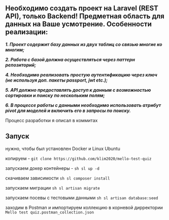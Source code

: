 ## Необходимо создать проект на Laravel (REST API), только Backend! Предметная область для данных на Ваше усмотрение. Особенности реализации:

***1. Проект содержит базу данных из двух таблиц со связью многие ко многим;***

***2. Работа с базой должна осуществляться через паттерн репозиторий;***

***4. Необходимо реализовать простую аутентификацию через ключ (не используя доп. пакеты passport, jwt etc.);***

***5. API должно предоставлять доступ к данным с возможностью сортировки и поиску по нескольким полям;***

***6. В процессе работы с данными необходимо использовать атрибут pivot для моделей и включить его в запросы по поиску.***


Процесс разработки я описал в коммитах

## Запуск

нужно,  чтобы был установлен Docker и Linux Ubuntu

копируем -  `git clone https://github.com/klim2020/mello-test-quiz`

запускаем докер контейнеры - `sh sl up -d`

скачиваем зависимости `sh sl composer install`

запускаем миграции `sh sl artisan migrate`

запускаем посевы с тестовыми данными  `sh sl artisan database:seed`

заходим в Postman и  импортируем коллекцию в корневой дирректории `Mello test quiz.postman_collection.json`
